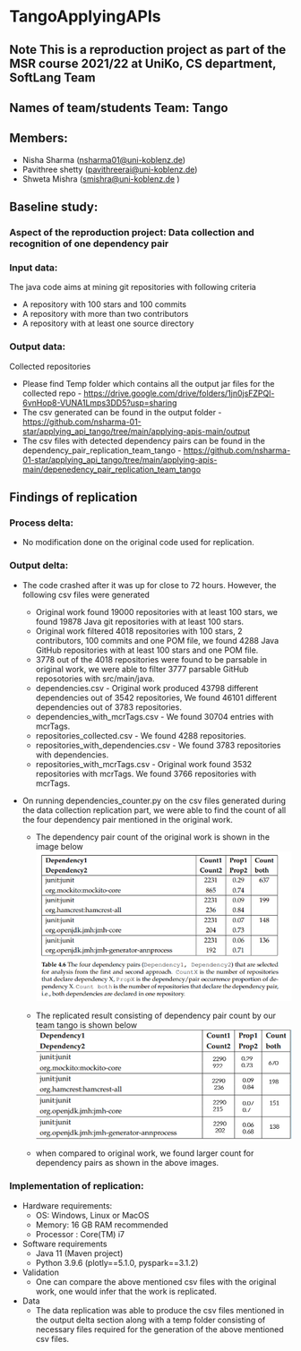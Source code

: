 # TangoApplyingAPIs

## Note This is a reproduction project as part of the MSR course 2021/22 at UniKo, CS department, SoftLang Team

## Names of team/students Team: Tango 
## Members: 
* Nisha Sharma (nsharma01@uni-koblenz.de) 
* Pavithree shetty (pavithreerai@uni-koblenz.de) 
* Shweta Mishra (smishra@uni-koblenz.de ) 

## Baseline study: 
### Aspect of the reproduction project: Data collection and recognition of one dependency pair

### Input data: 
The java code aims at mining git repositories with following criteria
* A repository with 100 stars and 100 commits
* A repository with more than two contributors
* A repository with  at least one source directory

### Output data: 
Collected repositories
* Please find Temp folder which contains all the output jar files for the collected repo - https://drive.google.com/drive/folders/1jn0jsFZPQl-6vnHop8-VUNA1Lmps3DD5?usp=sharing
* The csv generated can be found in the output folder - https://github.com/nsharma-01-star/applying_api_tango/tree/main/applying-apis-main/output
* The csv files with detected dependency pairs can be found in the dependency_pair_replication_team_tango - https://github.com/nsharma-01-star/applying_api_tango/tree/main/applying-apis-main/depenedency_pair_replication_team_tango

## Findings of replication 
### Process delta:
 * No modification done on the original code used for replication.

### Output delta:
* The code crashed after it was up for close to 72 hours. However, the following csv files were generated
  * Original work found 19000 repositories with at least 100 stars, we found 19878 Java git repositories with at least 100 stars.
  * Original work filtered 4018 repositories with 100 stars, 2 contributors, 100 commits and one POM file, we found 4288 Java GitHub repositories with at least 100    stars and one POM file.
  * 3778 out of the 4018 repositories were found to be parsable in original work, we were able to filter 3777 parsable GitHub reposotories with src/main/java.
  *  dependencies.csv - Original work produced 43798 different dependencies out of 3542 repositories, We found 46101 different dependencies out of 3783 repositories.
  *  dependencies_with_mcrTags.csv - We found 30704 entries with mcrTags.
  *  repositories_collected.csv - We found 4288 repositories.
  *  repositories_with_dependencies.csv - We found 3783 repositories with dependencies.
  *  repositories_with_mcrTags.csv - Original work found 3532 repositories with mcrTags. We found 3766 repositories with mcrTags.
  
* On running dependencies_counter.py on the csv files generated during the data collection replication part, we were able to find the count of all the four dependency pair mentioned in the original work. 

  * The dependency pair count of the original work is shown in the image below
   ![original work](https://github.com/nsharma-01-star/applying_api_tango/blob/main/applying-apis-main/depenedency_pair_replication_team_tango/output_images/original_output.png)
   
  * The replicated result consisting of dependency pair count by our team tango is shown below
   ![replicated_work](https://github.com/nsharma-01-star/applying_api_tango/blob/main/applying-apis-main/depenedency_pair_replication_team_tango/output_images/replication_output_tango.png)
   
   * when compared to original work, we found larger count for dependency pairs as shown in the above images.
  

### Implementation of replication: 
* Hardware requirements: 
  * OS: Windows, Linux or MacOS 
  * Memory: 16 GB RAM recommended 
  * Processor : Core(TM) i7
* Software requirements 
  * Java 11 (Maven project) 
  * Python 3.9.6 (plotly==5.1.0, pyspark==3.1.2)
* Validation
  * One can compare the above mentioned csv files with the original work, one would infer that the work is replicated.
* Data
  * The data replication was able to produce the csv files mentioned in the output delta section along with a temp folder consisting of necessary files required for the generation of the above mentioned csv files.
